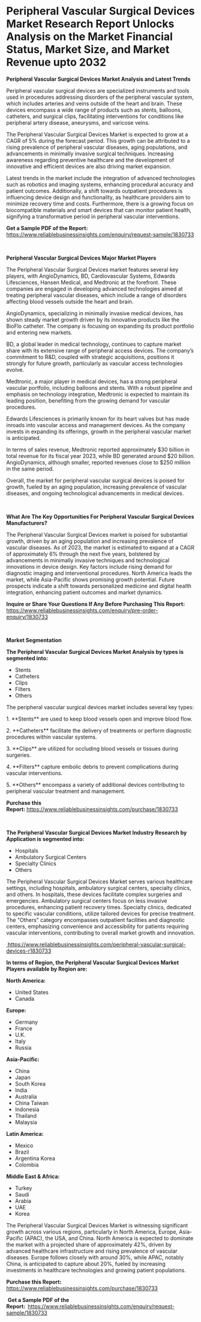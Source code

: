 <p><h1>Peripheral Vascular Surgical Devices Market Research Report Unlocks Analysis on the Market Financial Status, Market Size, and Market Revenue upto 2032</h1></p><p><strong>Peripheral Vascular Surgical Devices Market Analysis and Latest Trends</strong></p>
<p><p>Peripheral vascular surgical devices are specialized instruments and tools used in procedures addressing disorders of the peripheral vascular system, which includes arteries and veins outside of the heart and brain. These devices encompass a wide range of products such as stents, balloons, catheters, and surgical clips, facilitating interventions for conditions like peripheral artery disease, aneurysms, and varicose veins.</p><p>The Peripheral Vascular Surgical Devices Market is expected to grow at a CAGR of 5% during the forecast period. This growth can be attributed to a rising prevalence of peripheral vascular diseases, aging populations, and advancements in minimally invasive surgical techniques. Increasing awareness regarding preventive healthcare and the development of innovative and efficient devices are also driving market expansion. </p><p>Latest trends in the market include the integration of advanced technologies such as robotics and imaging systems, enhancing procedural accuracy and patient outcomes. Additionally, a shift towards outpatient procedures is influencing device design and functionality, as healthcare providers aim to minimize recovery time and costs. Furthermore, there is a growing focus on biocompatible materials and smart devices that can monitor patient health, signifying a transformative period in peripheral vascular interventions.</p></p>
<p><strong>Get a Sample PDF of the Report:&nbsp;</strong> <a href="https://www.reliablebusinessinsights.com/enquiry/request-sample/1830733?utm_campaign=60&utm_medium=2&utm_source=Github&utm_content=ia&utm_term=14042025&utm_id=peripheral-vascular-surgical-devices">https://www.reliablebusinessinsights.com/enquiry/request-sample/1830733</a></p>
<p>&nbsp;</p>
<p><strong>Peripheral Vascular Surgical Devices Major Market Players</strong></p>
<p><p>The Peripheral Vascular Surgical Devices market features several key players, with AngioDynamics, BD, Cardiovascular Systems, Edwards Lifesciences, Hansen Medical, and Medtronic at the forefront. These companies are engaged in developing advanced technologies aimed at treating peripheral vascular diseases, which include a range of disorders affecting blood vessels outside the heart and brain.</p><p>AngioDynamics, specializing in minimally invasive medical devices, has shown steady market growth driven by its innovative products like the BioFlo catheter. The company is focusing on expanding its product portfolio and entering new markets.</p><p>BD, a global leader in medical technology, continues to capture market share with its extensive range of peripheral access devices. The company’s commitment to R&D, coupled with strategic acquisitions, positions it strongly for future growth, particularly as vascular access technologies evolve.</p><p>Medtronic, a major player in medical devices, has a strong peripheral vascular portfolio, including balloons and stents. With a robust pipeline and emphasis on technology integration, Medtronic is expected to maintain its leading position, benefiting from the growing demand for vascular procedures.</p><p>Edwards Lifesciences is primarily known for its heart valves but has made inroads into vascular access and management devices. As the company invests in expanding its offerings, growth in the peripheral vascular market is anticipated.</p><p>In terms of sales revenue, Medtronic reported approximately $30 billion in total revenue for its fiscal year 2023, while BD generated around $20 billion. AngioDynamics, although smaller, reported revenues close to $250 million in the same period.</p><p>Overall, the market for peripheral vascular surgical devices is poised for growth, fueled by an aging population, increasing prevalence of vascular diseases, and ongoing technological advancements in medical devices.</p></p>
<p>&nbsp;</p>
<p><strong>What Are The Key Opportunities For Peripheral Vascular Surgical Devices Manufacturers?</strong></p>
<p><p>The Peripheral Vascular Surgical Devices market is poised for substantial growth, driven by an aging population and increasing prevalence of vascular diseases. As of 2023, the market is estimated to expand at a CAGR of approximately 6% through the next five years, bolstered by advancements in minimally invasive techniques and technological innovations in device design. Key factors include rising demand for diagnostic imaging and interventional procedures. North America leads the market, while Asia-Pacific shows promising growth potential. Future prospects indicate a shift towards personalized medicine and digital health integration, enhancing patient outcomes and market dynamics.</p></p>
<p><strong>Inquire or Share Your Questions If Any Before Purchasing This Report:</strong> <a href="https://www.reliablebusinessinsights.com/enquiry/pre-order-enquiry/1830733?utm_campaign=60&utm_medium=2&utm_source=Github&utm_content=ia&utm_term=14042025&utm_id=peripheral-vascular-surgical-devices">https://www.reliablebusinessinsights.com/enquiry/pre-order-enquiry/1830733</a></p>
<p>&nbsp;</p>
<p><strong>Market Segmentation</strong></p>
<p><strong>The Peripheral Vascular Surgical Devices Market Analysis by types is segmented into:</strong></p>
<p><ul><li>Stents</li><li>Catheters</li><li>Clips</li><li>Filters</li><li>Others</li></ul></p>
<p><p>The peripheral vascular surgical devices market includes several key types: </p><p>1. **Stents** are used to keep blood vessels open and improve blood flow. </p><p>2. **Catheters** facilitate the delivery of treatments or perform diagnostic procedures within vascular systems. </p><p>3. **Clips** are utilized for occluding blood vessels or tissues during surgeries. </p><p>4. **Filters** capture embolic debris to prevent complications during vascular interventions. </p><p>5. **Others** encompass a variety of additional devices contributing to peripheral vascular treatment and management.</p></p>
<p><strong>Purchase this Report:&nbsp;</strong><a href="https://www.reliablebusinessinsights.com/purchase/1830733?utm_campaign=60&utm_medium=2&utm_source=Github&utm_content=ia&utm_term=14042025&utm_id=peripheral-vascular-surgical-devices">https://www.reliablebusinessinsights.com/purchase/1830733</a></p>
<p>&nbsp;</p>
<p><strong>The Peripheral Vascular Surgical Devices Market Industry Research by Application is segmented into:</strong></p>
<p><ul><li>Hospitals</li><li>Ambulatory Surgical Centers</li><li>Specialty Clinics</li><li>Others</li></ul></p>
<p><p>The Peripheral Vascular Surgical Devices Market serves various healthcare settings, including hospitals, ambulatory surgical centers, specialty clinics, and others. In hospitals, these devices facilitate complex surgeries and emergencies. Ambulatory surgical centers focus on less invasive procedures, enhancing patient recovery times. Specialty clinics, dedicated to specific vascular conditions, utilize tailored devices for precise treatment. The "Others" category encompasses outpatient facilities and diagnostic centers, emphasizing convenience and accessibility for patients requiring vascular interventions, contributing to overall market growth and innovation.</p></p>
<p><a href="https://www.reliablebusinessinsights.com/peripheral-vascular-surgical-devices-r1830733?utm_campaign=60&utm_medium=2&utm_source=Github&utm_content=ia&utm_term=14042025&utm_id=peripheral-vascular-surgical-devices">&nbsp;https://www.reliablebusinessinsights.com/peripheral-vascular-surgical-devices-r1830733</a></p>
<p><strong>In terms of Region, the Peripheral Vascular Surgical Devices Market Players available by Region are:</strong></p>
<p>
    <p> <strong> North America: </strong>
        <ul>
            <li>United States</li>
            <li>Canada</li>
        </ul>
        </p> 
    <p> <strong> Europe: </strong>
        <ul>
            <li>Germany</li>
            <li>France</li>
            <li>U.K.</li>
            <li>Italy</li>
            <li>Russia</li>
        </ul>
        </p> 
    <p> <strong> Asia-Pacific: </strong>
        <ul>
            <li>China</li>
            <li>Japan</li>
            <li>South Korea</li>
            <li>India</li>
            <li>Australia</li>
            <li>China Taiwan</li>
            <li>Indonesia</li>
            <li>Thailand</li>
            <li>Malaysia</li>
        </ul>
        </p> 
    <p> <strong> Latin America: </strong>
        <ul>
            <li>Mexico</li>
            <li>Brazil</li>
            <li>Argentina Korea</li>
            <li>Colombia</li>
        </ul>
        </p> 
    <p> <strong> Middle East & Africa: </strong>
        <ul>
            <li>Turkey</li>
            <li>Saudi</li>
            <li>Arabia</li>
            <li>UAE</li>
            <li>Korea</li>
        </ul>
    </p>
    </p>
<p><p>The Peripheral Vascular Surgical Devices Market is witnessing significant growth across various regions, particularly in North America, Europe, Asia-Pacific (APAC), the USA, and China. North America is expected to dominate the market with a projected share of approximately 42%, driven by advanced healthcare infrastructure and rising prevalence of vascular diseases. Europe follows closely with around 30%, while APAC, notably China, is anticipated to capture about 20%, fueled by increasing investments in healthcare technologies and growing patient populations.</p></p>
<p><strong>Purchase this Report: </strong><a href="https://www.reliablebusinessinsights.com/purchase/1830733?utm_campaign=60&utm_medium=2&utm_source=Github&utm_content=ia&utm_term=14042025&utm_id=peripheral-vascular-surgical-devices">https://www.reliablebusinessinsights.com/purchase/1830733</a></p>
<p>&nbsp;<strong>Get a Sample PDF of the Report:&nbsp;&nbsp;</strong><a href="https://www.reliablebusinessinsights.com/enquiry/request-sample/1830733?utm_campaign=60&utm_medium=2&utm_source=Github&utm_content=ia&utm_term=14042025&utm_id=peripheral-vascular-surgical-devices">https://www.reliablebusinessinsights.com/enquiry/request-sample/1830733</a></p>
<p><strong></strong></p>
<p><p></p><p></p><p></p></p>
